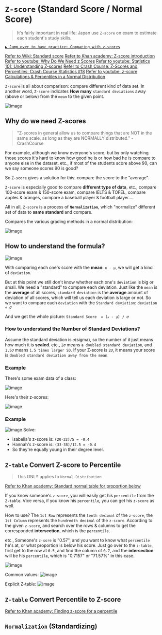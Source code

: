 # `Z-score` (Standard Score / Normal Score)
> It's fairly important in real life: Japan use `Z-score` on exam to estimate each student's study skills.

[`▶︎ Jump over to have practice: Comparing with z-scores`](https://www.khanacademy.org/math/ap-statistics/density-curves-normal-distribution-ap/modal/e/comparing-z-scores)

[Refer to Wiki: Standard score](https://www.wikiwand.com/en/Standard_score)
[Refer to Khan academy: Z-score introduction](https://www.khanacademy.org/math/ap-statistics/density-curves-normal-distribution-ap/modal/v/z-score-introduction)
[Refer to youtube: Why Do We Need z Scores](https://www.youtube.com/watch?v=fnU42Ue9utk)
[Refer to youtube: Statistics 101: Understanding Z-scores](https://www.youtube.com/watch?v=bUu5HIHIrRw)
[Refer to Crash Course: Z-Scores and Percentiles: Crash Course Statistics #18](https://www.youtube.com/watch?v=uAxyI_XfqXk)
[Refer to youtube: z-score Calculations & Percentiles in a Normal Distribution](https://www.youtube.com/watch?v=_86q-hn_3DQ)


`Z-score` is all about comparison: compare different kind of data set.
In another word, `Z-score` indicates **How many** `standard deviations` away (above or below) from the `mean` to the given point.

![image](https://user-images.githubusercontent.com/14041622/43709193-c6de2360-999e-11e8-96a3-5288f9f4c434.png)


## Why do we need Z-scores
> "Z-scores in general allow us to compare things that are NOT in the same scale, as long as they are NORMALLY distributed." - CrashCourse


For example, although we know everyone's score, but by only watching those scores it's hard to know how good he is or how bad he is compare to anyone else in the dataset. etc., if most of the students score above 90, can we say someone scores 90 is good?

So `Z-score` gives a solution for this: compare the score to the "average".

`Z-score` is especially good to compare **different type of data**, etc., compare 100-score exam & 150-score exam, compare IELTS & TOFEL, compare apples & oranges, compare a baseball player & football player....

All in all, `Z-score` is a process of **`Normalization`**, which "normalize" different set of data to **same standard** and compare.

Compares the various grading methods in a normal distribution:

![image](https://user-images.githubusercontent.com/14041622/43728502-e899a4fa-99d7-11e8-8156-cf4276279da4.png)


## How to understand the formula?

![image](https://user-images.githubusercontent.com/14041622/43713096-ffb1b042-99aa-11e8-870f-50080703dad4.png)


With comparing each one's score with the **mean**: `x - μ`, we will get a kind of `deviation`.

But at this point we still don't know whether each one's `deviation` is big or small.
We need a "standard" to compare each deviation.
Just like the `mean` is the **average** of all scores,
`standard deviation` is the **average** amount of deviation of all scores, which will tell us each deviation is large or not.
So we want to compare each `deviation` with the `Standard deviation`: `deviation ÷ 𝜎`

And we get the whole picture:
`Standard Score  = (𝓍 - μ) / 𝜎`

### How to understand the Number of Standard Deviations?

Assume the standard deviation is `𝜎`(sigma), so the number of it just means how much it is **scaled**.
etc., `2𝜎` means `a doubled standard deviation`, and `1.5𝜎` means `1.5 times larger SD`.
If your Z-score is `2𝜎`, it means your score is `doubled standard deviation away from the mean`.

### Example
There's some exam data of a class:

![image](https://user-images.githubusercontent.com/14041622/43713647-e5211bf8-99ac-11e8-9adb-0279952564c3.png)


Here's their z-scores:

![image](https://user-images.githubusercontent.com/14041622/43713626-d29496c2-99ac-11e8-8c50-ee42669a8711.png)


### Example
![image](https://user-images.githubusercontent.com/14041622/43770097-f359f7b4-9a6d-11e8-9616-c324da4bd6c2.png)
Solve:
- Isabella's z-score is: `(20-22)/5 = -0.4`
- Hannah's z-score is: `(33-38)/12.5 = -0.4`
- So they're equally young in their degree level.



## `Z-table` Convert Z-score to Percentile
> This ONLY applies to `Normal Distribution`

[Refer to Khan academy: Standard normal table for proportion below](https://www.khanacademy.org/math/ap-statistics/density-curves-normal-distribution-ap/modal/v/z-table-for-proportion-below)

If you know someone's `z-score`, you will easily get his `percentile` from the `Z-table`.
Vice versa, if you know his `percentile`, you can get his `z-score` as well.

How to use?
The `1st Row` represents the `tenth decimal` of the `z-score`,
the `1st Column` represents the `hundredth decimal` of the `z-score`.
According to the given `z-score`, and search over the rows & columns to get the corresponded **intersection**, which is the `percentile`.

etc.,
Someone's `z-sore` is "0.57", and you want to know what `percentile` he's at, or what proportion is below his score. 
Just go over to the `z-table`, first get to the row at `0.5`, and find the column of `0.7`, and the **intersection** will be his `percentile`, which is "0.7157" or "71.57%" in this case.

![image](https://user-images.githubusercontent.com/14041622/43824988-1868516e-9b26-11e8-963e-a218f37c4127.png)

Common values:
![image](https://user-images.githubusercontent.com/14041622/43824788-89d67e62-9b25-11e8-999e-af627e19b5a3.png)

Explicit Z-table:
![image](https://user-images.githubusercontent.com/14041622/43824925-eaf6a17c-9b25-11e8-86b2-3bd990df76d7.png)


## `Z-table` Convert Percentile to Z-score

[Refer to Khan academy: Finding z-score for a percentile](https://www.khanacademy.org/math/ap-statistics/density-curves-normal-distribution-ap/modal/v/finding-z-score-for-a-percentile)


## `Normalization` (Standardizing)

